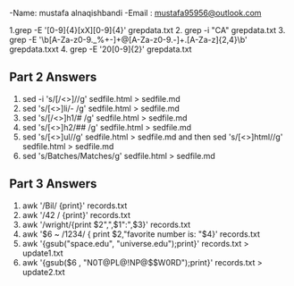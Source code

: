 -Name: mustafa alnaqishbandi
-Email : mustafa95956@outlook.com


1.grep -E '[0-9]{4}[xX][0-9]{4}' grepdata.txt
2. grep -i "CA" grepdata.txt
3. grep -E '\b[A-Za-z0-9._%+-]+@[A-Za-z0-9.-]+\.[A-Za-z]{2,4}\b' grepdata.txxt
4. grep -E '20[0-9]{2}' grepdata.txt


## Part 2 Answers

1. sed -i 's/[/<>]//g' sedfile.html > sedfile.md
2. sed 's/[<>]li/- /g' sedfile.html > sedfile.md
3. sed 's/[/<>]h1/# /g' sedfile.html > sedfile.md
4. sed 's/[<>]h2/## /g' sedfile.html > sedfile.md
5. sed 's/[<>]ul//g' sedfile.html > sedfile.md and then sed 's/[<>]html//g' sedfile.html > sedfile.md
6. sed 's/Batches/Matches/g' sedfile.html > sedfile.md

## Part 3 Answers

1. awk '/Bil/ {print}' records.txt
2. awk '/42 / {print}' records.txt
3. awk '/wright/{print $2",",$1":",$3}' records.txt
4. awk '$6 ~ /1234/ { print $2,"favorite number is: "$4}' records.txt
5. awk '{gsub("space.edu", "universe.edu");print}' records.txt > update1.txt
6. awk '{gsub($6 , "N0T@PL@!NP@$$W0RD");print}' records.txt > update2.txt

